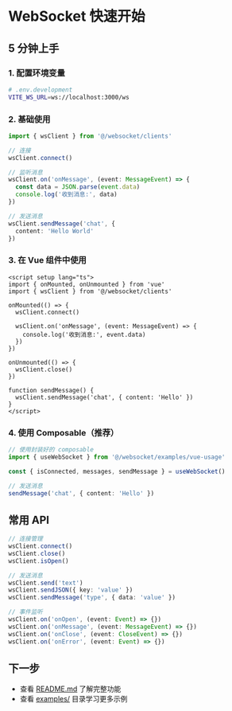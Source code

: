 # WebSocket 快速开始

## 5 分钟上手

### 1. 配置环境变量

```bash
# .env.development
VITE_WS_URL=ws://localhost:3000/ws
```

### 2. 基础使用

```typescript
import { wsClient } from '@/websocket/clients'

// 连接
wsClient.connect()

// 监听消息
wsClient.on('onMessage', (event: MessageEvent) => {
  const data = JSON.parse(event.data)
  console.log('收到消息:', data)
})

// 发送消息
wsClient.sendMessage('chat', {
  content: 'Hello World'
})
```

### 3. 在 Vue 组件中使用

```vue
<script setup lang="ts">
import { onMounted, onUnmounted } from 'vue'
import { wsClient } from '@/websocket/clients'

onMounted(() => {
  wsClient.connect()

  wsClient.on('onMessage', (event: MessageEvent) => {
    console.log('收到消息:', event.data)
  })
})

onUnmounted(() => {
  wsClient.close()
})

function sendMessage() {
  wsClient.sendMessage('chat', { content: 'Hello' })
}
</script>
```

### 4. 使用 Composable（推荐）

```typescript
// 使用封装好的 composable
import { useWebSocket } from '@/websocket/examples/vue-usage'

const { isConnected, messages, sendMessage } = useWebSocket()

// 发送消息
sendMessage('chat', { content: 'Hello' })
```

## 常用 API

```typescript
// 连接管理
wsClient.connect()
wsClient.close()
wsClient.isOpen()

// 发送消息
wsClient.send('text')
wsClient.sendJSON({ key: 'value' })
wsClient.sendMessage('type', { data: 'value' })

// 事件监听
wsClient.on('onOpen', (event: Event) => {})
wsClient.on('onMessage', (event: MessageEvent) => {})
wsClient.on('onClose', (event: CloseEvent) => {})
wsClient.on('onError', (event: Event) => {})
```

## 下一步

- 查看 [README.md](./README.md) 了解完整功能
- 查看 [examples/](./examples/) 目录学习更多示例
